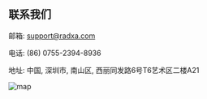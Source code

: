 ## 联系我们

邮箱: support@radxa.com

电话: (86) 0755-2394-8936

地址: 中国, 深圳市, 南山区, 西丽同发路6号T6艺术区二楼A21

![map](/images/element/map.jpeg)
